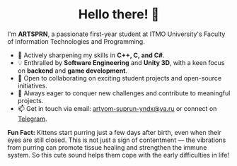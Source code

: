 <h1 align="center">Hello there!  👋</h1>

I'm **ARTSPRN**, a passionate first-year student at ITMO University's Faculty of Information Technologies and Programming. 

- 🌱 Actively sharpening my skills in **C++, C, and C#**.
- 💡 Enthralled by **Software Engineering** and **Unity 3D**, with a keen focus on **backend** and **game development**.
- 🤝 Open to collaborating on exciting student projects and open-source initiatives.
- 🎯 Always eager to conquer new challenges and contribute to meaningful projects.
- 📫 Get in touch via email: [artyom-suprun-yndx@ya.ru](mailto:artyom-suprun-yndx@ya.ru) or connect on [Telegram](https://t.me/softduckling).

**Fun Fact:** Kittens start purring just a few days after birth, even when their eyes are still closed. This is not just a sign of contentment — the vibrations from purring can promote tissue healing and strengthen the immune system. So this cute sound helps them cope with the early difficulties in life!
